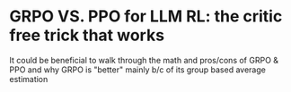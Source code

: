 


# GRPO VS. PPO for LLM RL: the critic free trick that works 

It could be beneficial to walk through the math and pros/cons of GRPO & PPO and why GRPO is "better" mainly b/c of its group based average estimation